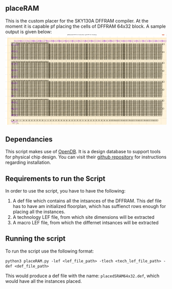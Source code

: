 ## placeRAM
This is the custom placer for the SKY130A DFFRAM compiler. At the moment it is capable pf placing the cells of DFFRAM 64x32 block. A sample output is given below:
![](../docs/block_placement.png)

## Dependancies
This script makes use of [OpenDB](https://github.com/The-OpenROAD-Project/OpenDB). It is a design database to support tools for physical chip design. You can visit their [github repository](https://github.com/The-OpenROAD-Project/OpenDB) for instructions regarding installation.

## Requirements to run the Script
In order to use the script, you have to have the following:
  1. A def file which contains all the intsances of the DFFRAM. This def file has to have am initialized floorplan, which has suffienct rows enough for placing all the instances.
  2. A technology LEF file, from which site dimensions will be extracted
  3. A macro LEF file, from which the differnet intsances will be extracted
  
## Running the script
To run the script use the following format:
```
python3 placeRAM.py -lef <lef_file_path> -tlech <tech_lef_file_path> -def <def_file_path>
```
This would produce a def file with the name: `placedSRAM64x32.def`, which would have all the instances placed.
